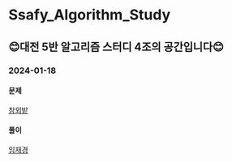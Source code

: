# Ssafy_Algorithm_Study
## 😊대전 5반 알고리즘 스터디 4조의 공간입니다😊  

### 2024-01-18  
#### 문제  
[참외밭](https://www.acmicpc.net/problem/2477)  
#### 풀이  
[임재경](https://www.acmicpc.net/source/72035647)  
